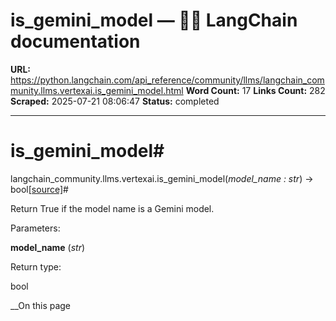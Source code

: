 # is_gemini_model — 🦜🔗 LangChain  documentation

**URL:** https://python.langchain.com/api_reference/community/llms/langchain_community.llms.vertexai.is_gemini_model.html
**Word Count:** 17
**Links Count:** 282
**Scraped:** 2025-07-21 08:06:47
**Status:** completed

---

# is\_gemini\_model\#

langchain\_community.llms.vertexai.is\_gemini\_model\(_model\_name : str_\) → bool[\[source\]](https://python.langchain.com/api_reference/_modules/langchain_community/llms/vertexai.html#is_gemini_model)\#     

Return True if the model name is a Gemini model.

Parameters:     

**model\_name** \(_str_\)

Return type:     

bool

__On this page